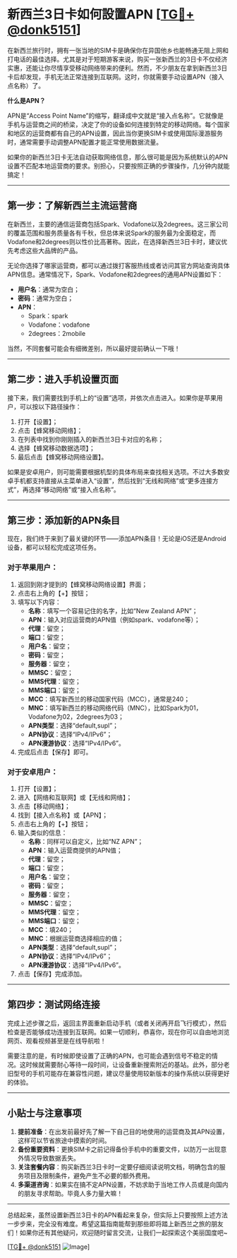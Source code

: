 # 新西兰3日卡如何設置APN [[TG💪+ @donk5151](https://t.me/s/donk5151)]

在新西兰旅行时，拥有一张当地的SIM卡是确保你在异国他乡也能畅通无阻上网和打电话的最佳选择。尤其是对于短期游客来说，购买一张新西兰的3日卡不仅经济实惠，还能让你尽情享受移动网络带来的便利。然而，不少朋友在拿到新西兰3日卡后却发现，手机无法正常连接到互联网。这时，你就需要手动设置APN（接入点名称）了。

**什么是APN？**

APN是“Access Point Name”的缩写，翻译成中文就是“接入点名称”。它就像是手机与运营商之间的桥梁，决定了你的设备如何连接到特定的移动网络。每个国家和地区的运营商都有自己的APN设置，因此当你更换SIM卡或使用国际漫游服务时，通常需要手动调整APN配置才能正常使用数据流量。

如果你的新西兰3日卡无法自动获取网络信息，那么很可能是因为系统默认的APN设置不匹配本地运营商的要求。别担心，只要按照正确的步骤操作，几分钟内就能搞定！

---

## 第一步：了解新西兰主流运营商

在新西兰，主要的通信运营商包括Spark、Vodafone以及2degrees。这三家公司的覆盖范围和服务质量各有千秋，但总体来说Spark的服务最为全面稳定，而Vodafone和2degrees则以性价比高著称。因此，在选择新西兰3日卡时，建议优先考虑这些大品牌的产品。

无论你选择了哪家运营商，都可以通过拨打客服热线或者访问其官方网站查询具体APN信息。通常情况下，Spark、Vodafone和2degrees的通用APN设置如下：

- **用户名**：通常为空白；
- **密码**：通常为空白；
- **APN**：
  - Spark：spark
  - Vodafone：vodafone
  - 2degrees：2mobile

当然，不同套餐可能会有细微差别，所以最好提前确认一下哦！

---

## 第二步：进入手机设置页面

接下来，我们需要找到手机上的“设置”选项，并依次点击进入。如果你是苹果用户，可以按以下路径操作：

1. 打开【设置】；
2. 点击【蜂窝移动网络】；
3. 在列表中找到你刚刚插入的新西兰3日卡对应的名称；
4. 选择【蜂窝移动数据选项】；
5. 最后点击【蜂窝移动网络设置】。

如果是安卓用户，则可能需要根据机型的具体布局来查找相关选项。不过大多数安卓手机都支持直接从主菜单进入“设置”，然后找到“无线和网络”或“更多连接方式”，再选择“移动网络”或“接入点名称”。

---

## 第三步：添加新的APN条目

现在，我们终于来到了最关键的环节——添加APN条目！无论是iOS还是Android设备，都可以轻松完成这项任务。

### 对于苹果用户：

1. 返回到刚才提到的【蜂窝移动网络设置】界面；
2. 点击右上角的【+】按钮；
3. 填写以下内容：
   - **名称**：填写一个容易记住的名字，比如“New Zealand APN”；
   - **APN**：输入对应运营商的APN值（例如spark、vodafone等）；
   - **代理**：留空；
   - **端口**：留空；
   - **用户名**：留空；
   - **密码**：留空；
   - **服务器**：留空；
   - **MMSC**：留空；
   - **MMS代理**：留空；
   - **MMS端口**：留空；
   - **MCC**：填写新西兰的移动国家代码（MCC），通常是240；
   - **MNC**：填写新西兰的移动网络代码（MNC），比如Spark为01，Vodafone为02，2degrees为03；
   - **APN类型**：选择“default,supl”；
   - **APN协议**：选择“IPv4/IPv6”；
   - **APN漫游协议**：选择“IPv4/IPv6”。
4. 完成后点击【保存】即可。

### 对于安卓用户：

1. 打开【设置】；
2. 进入【网络和互联网】或【无线和网络】；
3. 点击【移动网络】；
4. 找到【接入点名称】或【APN】；
5. 点击右上角的【+】按钮；
6. 输入类似的信息：
   - **名称**：同样可以自定义，比如“NZ APN”；
   - **APN**：输入运营商提供的APN值；
   - **代理**：留空；
   - **端口**：留空；
   - **用户名**：留空；
   - **密码**：留空；
   - **服务器**：留空；
   - **MMSC**：留空；
   - **MMS代理**：留空；
   - **MMS端口**：留空；
   - **MCC**：填240；
   - **MNC**：根据运营商选择相应的值；
   - **APN类型**：选择“default,supl”；
   - **APN协议**：选择“IPv4/IPv6”；
   - **APN漫游协议**：选择“IPv4/IPv6”。
7. 点击【保存】完成添加。

---

## 第四步：测试网络连接

完成上述步骤之后，返回主界面重新启动手机（或者关闭再开启飞行模式），然后检查是否能够成功连接到互联网。如果一切顺利，恭喜你，现在你可以自由地浏览网页、观看视频甚至是在线导航啦！

需要注意的是，有时候即使设置了正确的APN，也可能会遇到信号不稳定的情况。这时候就需要耐心等待一段时间，让设备重新搜索附近的基站。此外，部分老旧型号的手机可能存在兼容性问题，建议尽量使用较新版本的操作系统以获得更好的体验。

---

## 小贴士与注意事项

1. **提前准备**：在出发前最好先了解一下自己目的地使用的运营商及其APN设置，这样可以节省旅途中摸索的时间。
2. **备份重要资料**：更换SIM卡之前记得备份手机中的重要文件，以防万一出现意外情况导致数据丢失。
3. **关注套餐内容**：购买新西兰3日卡时一定要仔细阅读说明文档，明确包含的服务项目及限制条件，避免产生不必要的额外费用。
4. **多渠道咨询**：如果实在搞不定APN设置，不妨求助于当地工作人员或是向国内的朋友寻求帮助。毕竟人多力量大嘛！

---

总结起来，虽然设置新西兰3日卡的APN看起来复杂，但实际上只要按照上述方法一步步来，完全没有难度。希望这篇指南能帮到那些即将踏上新西兰之旅的朋友们！如果你还有其他疑问，欢迎随时留言交流，让我们一起探索这个美丽国度吧~

[[TG💪+ @donk5151](https://t.me/s/donk5151) ![Image](https://i.postimg.cc/rwNCRYN7/Snipaste-2025-04-30-17-27-05.png)]